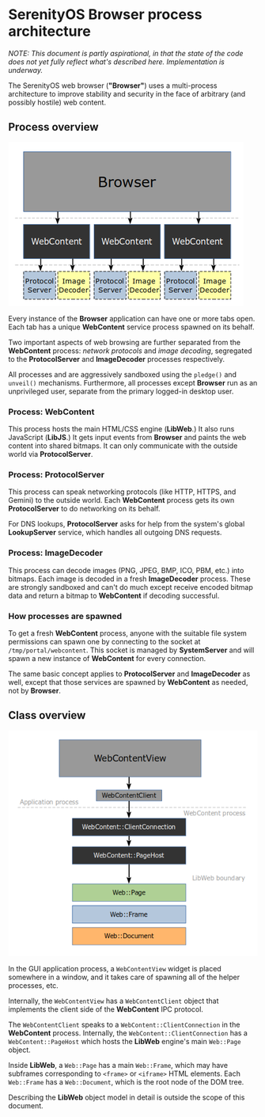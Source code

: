 # SerenityOS Browser process architecture

*NOTE: This document is partly aspirational, in that the state of the code does not yet fully reflect what's described here. Implementation is underway.*

The SerenityOS web browser (**"Browser"**) uses a multi-process architecture to improve stability and security in the face of arbitrary (and possibly hostile) web content.

## Process overview

![](processes.png)

Every instance of the **Browser** application can have one or more tabs open. Each tab has a unique **WebContent** service process spawned on its behalf.

Two important aspects of web browsing are further separated from the **WebContent** process: *network protocols* and *image decoding*, segregated to the **ProtocolServer** and **ImageDecoder** processes respectively.

All processes and are aggressively sandboxed using the `pledge()` and `unveil()` mechanisms. Furthermore, all processes except **Browser** run as an unprivileged user, separate from the primary logged-in desktop user.

### Process: WebContent

This process hosts the main HTML/CSS engine (**LibWeb**.) It also runs JavaScript (**LibJS**.) It gets input events from **Browser** and paints the web content into shared bitmaps. It can only communicate with the outside world via **ProtocolServer**.

### Process: ProtocolServer

This process can speak networking protocols (like HTTP, HTTPS, and Gemini) to the outside world. Each **WebContent** process gets its own **ProtocolServer** to do networking on its behalf.

For DNS lookups, **ProtocolServer** asks for help from the system's global **LookupServer** service, which handles all outgoing DNS requests.

### Process: ImageDecoder

This process can decode images (PNG, JPEG, BMP, ICO, PBM, etc.) into bitmaps. Each image is decoded in a fresh **ImageDecoder** process. These are strongly sandboxed and can't do much except receive encoded bitmap data and return a bitmap to **WebContent** if decoding successful.

### How processes are spawned

To get a fresh **WebContent** process, anyone with the suitable file system permissions can spawn one by connecting to the socket at `/tmp/portal/webcontent`. This socket is managed by **SystemServer** and will spawn a new instance of **WebContent** for every connection.

The same basic concept applies to **ProtocolServer** and **ImageDecoder** as well, except that those services are spawned by **WebContent** as needed, not by **Browser**.

## Class overview

![](classes.png)

In the GUI application process, a `WebContentView` widget is placed somewhere in a window, and it takes care of spawning all of the helper processes, etc.

Internally, the `WebContentView` has a `WebContentClient` object that implements the client side of the **WebContent** IPC protocol.

The `WebContentClient` speaks to a `WebContent::ClientConnection` in the **WebContent** process. Internally, the `WebContent::ClientConnection` has a `WebContent::PageHost` which hosts the **LibWeb** engine's main `Web::Page` object.

Inside **LibWeb**, a `Web::Page` has a main `Web::Frame`, which may have subframes corresponding to `<frame>` or `<iframe>` HTML elements. Each `Web::Frame` has a `Web::Document`, which is the root node of the DOM tree.

Describing the **LibWeb** object model in detail is outside the scope of this document.

